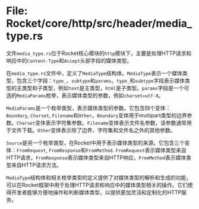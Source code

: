 # File: Rocket/core/http/src/header/media_type.rs

文件`media_type.rs`位于Rocket核心模块的`http`模块下，主要是处理HTTP请求和响应中的`Content-Type`和`Accept`头部字段的媒体类型。

在`media_type.rs`文件中，定义了`MediaType`结构体。`MediaType`表示一个媒体类型，包含三个字段：`type_`、`subtype`和`params`。`type_`和`subtype`字段表示媒体类型的主类型和子类型，例如`text`是主类型，`html`是子类型。`params`字段是一个可选的`MediaParams`枚举，表示媒体类型的参数，例如`charset=utf-8`。

`MediaParams`是一个枚举类型，表示媒体类型的参数。它包含四个变体：`Boundary`, `Charset`, `Filename`和`Other`。`Boundary`变体用于multipart类型的边界参数。`Charset`变体表示字符集参数。`Filename`变体表示文件名参数，该参数通常用于文件下载。`Other`变体表示除了边界、字符集和文件名之外的其他参数。

`Source`是另一个枚举类型，在Rocket中用于表示媒体类型的来源。它包含三个变体：`FromRequest`, `FromResponse`和`FromMethod`. `FromRequest`表示媒体类型来自HTTP请求，`FromResponse`表示媒体类型来自HTTP响应，`FromMethod`表示媒体类型来自HTTP请求方法。

`MediaType`结构体和相关枚举类型的定义提供了对媒体类型的解析和生成的功能，可以在Rocket框架中用于处理HTTP请求和响应中的媒体类型相关的操作。它们使得开发者能够方便地操作和判断媒体类型，以提供更加灵活和定制化的HTTP服务。

